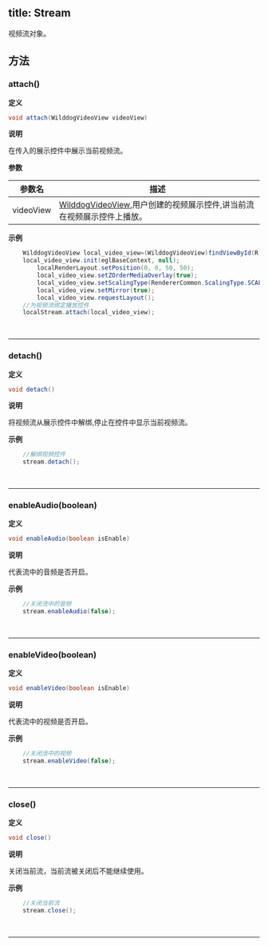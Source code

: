 title: Stream
---

视频流对象。



## 方法

### attach()

**定义**   

```java
void attach(WilddogVideoView videoView)
```

**说明**

在传入的展示控件中展示当前视频流。

**参数**

| 参数名 | 描述 |
|---|---|
|videoView|[WilddogVideoView](/api/video/android/wilddog-video-view.html),用户创建的视频展示控件,讲当前流在视频展示控件上播放。|


**示例**

```java
	WilddogVideoView local_video_view=(WilddogVideoView)findViewById(R.id.local_video_view);
	local_video_view.init(eglBaseContext, null);
        localRenderLayout.setPosition(0, 0, 50, 50);
        local_video_view.setZOrderMediaOverlay(true);
        local_video_view.setScalingType(RendererCommon.ScalingType.SCALE_ASPECT_FIT);
        local_video_view.setMirror(true);
        local_video_view.requestLayout();
	//为视频流绑定播放控件
	localStream.attach(local_video_view);
```

</br>

---

### detach()

**定义**

```java
void detach()
```

**说明**

将视频流从展示控件中解绑,停止在控件中显示当前视频流。

**示例**

```java
	//解绑视频控件
	stream.detach();
```
</br>

---
### enableAudio(boolean)

**定义**

```java
void enableAudio(boolean isEnable)
```

**说明**

代表流中的音频是否开启。

**示例**

```java
	//关闭流中的音频
	stream.enableAudio(false);
```
</br>

---
### enableVideo(boolean)

**定义**

```java
void enableVideo(boolean isEnable)
```

**说明**

代表流中的视频是否开启。

**示例**

```java
	//关闭流中的视频
	stream.enableVideo(false);
```
</br>

---
### close()

**定义**

```java
void close()
```

**说明**

关闭当前流，当前流被关闭后不能继续使用。

**示例**

```java
	//关闭当前流
	stream.close();
```
</br>

---
